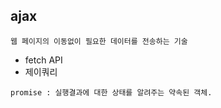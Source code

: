 <h2>ajax</h2>

```
웹 페이지의 이동없이 필요한 데이터를 전송하는 기술 
```

- fetch API
- 제이쿼리
```
promise : 실행결과에 대한 상태를 알려주는 약속된 객체.
```
